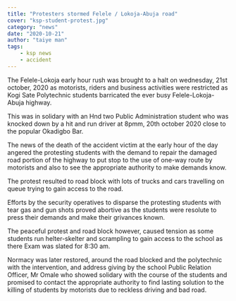 ```yaml
---
title: "Protesters stormed Felele / Lokoja-Abuja road"
cover: "ksp-student-protest.jpg"
category: "news"
date: "2020-10-21"
author: "taiye man"
tags:
    - ksp news
    - accident
---
```


The Felele-Lokoja early hour rush was brought to a halt on wednesday, 21st october, 2020 as motorists, riders and business activities were restricted as Kogi Sate Polytechnic students barricated the ever busy Felele-Lokoja-Abuja highway.

This was in solidary with an Hnd two Public Administration student who was knocked down by a hit and run driver at 8pmm, 20th october 2020 close to the popular Okadigbo Bar.

The news of the death of the accident victim at the early hour of the day angered the protesting students with the demand to repair the damaged road portion of the highway to put stop to the use of one-way route by motorists and also to see the appropriate authority to make  demands know.

The protest resulted to road block with lots of trucks and cars travelling on queue trying to gain access to the road.

Efforts by the security operatives to disparse the protesting students with tear gas and gun shots proved abortive as the students were resolute to press their demands and make their grivances known.

The peaceful protest and road block however, caused tension as some students run helter-skelter and scrampling to gain access to the school as there Exam was slated for 8:30 am.

Normacy was later restored, around the road blocked and the polytechnic with the intervention, and address giving by the school Public Relation Officer, Mr Omale who showed solidary with the course of the students and promised to contact the appropriate authority to find lasting solution to the killing of students by motorists due to reckless driving and bad road.

